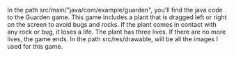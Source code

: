 In the path src/main/"java/com/example/guarden", you'll find the java code to the Guarden game. This game includes a plant that is dragged left or right on the screen to avoid bugs and rocks. If the plant comes in contact with any rock or bug, it loses a life. The plant has three lives. If there are no more lives, the game ends.
In the path src/res/drawable, will be all the images I used for this game.
